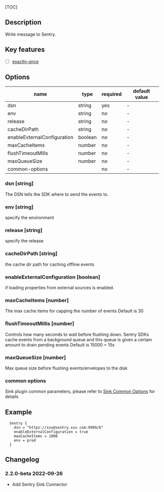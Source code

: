 [TOC]

## Description

Write message to Sentry.

## Key features

- [ ] [exactly-once]($Intro-To-Connector-V2-Features)

## Options

|            name             |  type   | required | default value |
|-----------------------------|---------|----------|---------------|
| dsn                         | string  | yes      | -             |
| env                         | string  | no       | -             |
| release                     | string  | no       | -             |
| cacheDirPath                | string  | no       | -             |
| enableExternalConfiguration | boolean | no       | -             |
| maxCacheItems               | number  | no       | -             |
| flushTimeoutMills           | number  | no       | -             |
| maxQueueSize                | number  | no       | -             |
| common-options              |         | no       | -             |

### dsn [string]

The DSN tells the SDK where to send the events to.

### env [string]

specify the environment

### release [string]

specify the release

### cacheDirPath [string]

the cache dir path for caching offline events

### enableExternalConfiguration [boolean]

if loading properties from external sources is enabled.

### maxCacheItems [number]

The max cache items for capping the number of events Default is 30

### flushTimeoutMillis [number]

Controls how many seconds to wait before flushing down. Sentry SDKs cache events from a background queue and this queue is given a certain amount to drain pending events Default is 15000 = 15s

### maxQueueSize [number]

Max queue size before flushing events/envelopes to the disk

### common options

Sink plugin common parameters, please refer to [Sink Common Options]($SK-Sink-Common-Options) for details

## Example

```
  Sentry {
    dsn = "https://xxx@sentry.xxx.com:9999/6"
    enableExternalConfiguration = true
    maxCacheItems = 1000
    env = prod
  }

```

## Changelog

### 2.2.0-beta 2022-09-26

- Add Sentry Sink Connector

